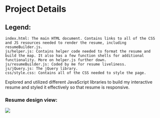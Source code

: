 # Project Details
## Legend:

    index.html: The main HTML document. Contains links to all of the CSS and JS resources needed to render the resume, including resumeBuilder.js.
    js/helper.js: Contains helper code needed to format the resume and build the map. It also has a few function shells for additional functionality. More on helper.js further down.
    js/resumeBuilder.js: Coded by me for resume liveliness.
    js/jQuery.js: The jQuery library.
    css/style.css: Contains all of the CSS needed to style the page.

Explored and utilized different JavaScript libraries to build my interactive resume and styled it effectively so that resume is responsive.

### Resume design view:

![](http://i.imgur.com/pWU1Xbl.png)

